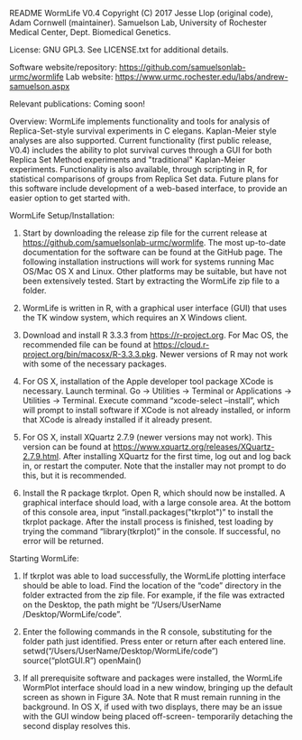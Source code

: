 README
WormLife V0.4
Copyright (C) 2017  Jesse Llop (original code), Adam Cornwell (maintainer).
Samuelson Lab, University of Rochester Medical Center, Dept. Biomedical Genetics.

License: GNU GPL3. See LICENSE.txt for additional details.


Software website/repository: https://github.com/samuelsonlab-urmc/wormlife
Lab website: https://www.urmc.rochester.edu/labs/andrew-samuelson.aspx

Relevant publications:
Coming soon!

Overview:
WormLife implements functionality and tools for analysis of Replica-Set-style survival experiments in C elegans. Kaplan-Meier style analyses are also supported. Current functionality (first public release, V0.4) includes the ability to plot survival curves through a GUI for both Replica Set Method experiments and "traditional" Kaplan-Meier experiments. Functionality is also available, through scripting in R, for statistical comparisons of groups from Replica Set data.
Future plans for this software include development of a web-based interface, to provide an easier option to get started with.


WormLife Setup/Installation:

1) Start by downloading the release zip file for the current release at https://github.com/samuelsonlab-urmc/wormlife. The most up-to-date documentation for the software can be found at the GitHub page. The following installation instructions will work for systems running Mac OS/Mac OS X and Linux. Other platforms may be suitable, but have not been extensively tested. Start by extracting the WormLife zip file to a folder.

2) WormLife is written in R, with a graphical user interface (GUI) that uses the TK window system, which requires an X Windows client.

3) Download and install R 3.3.3 from https://r-project.org. For Mac OS, the recommended file can be found at https://cloud.r-project.org/bin/macosx/R-3.3.3.pkg. Newer versions of R may not work with some of the necessary packages.

4) For OS X, installation of the Apple developer tool package XCode is necessary. Launch terminal. Go -> Utilities -> Terminal or Applications -> Utilities -> Terminal. Execute command “xcode-select –install”, which will prompt to install software if XCode is not already installed, or inform that XCode is already installed if it already present.

5) For OS X, install XQuartz 2.7.9 (newer versions may not work). This version can be found at https://www.xquartz.org/releases/XQuartz-2.7.9.html. After installing XQuartz for the first time, log out and log back in, or restart the computer. Note that the installer may not prompt to do this, but it is recommended.

6) Install the R package tkrplot. Open R, which should now be installed. A graphical interface should load, with a large console area. At the bottom of this console area, input “install.packages("tkrplot")” to install the tkrplot package. After the install process is finished, test loading by trying the command “library(tkrplot)” in the console. If successful, no error will be returned.


Starting WormLife: 

1) If tkrplot was able to load successfully, the WormLife plotting interface should be able to load. Find the location of the “code” directory in the folder extracted from the zip file. For example, if the file was extracted on the Desktop, the path might be “/Users/UserName /Desktop/WormLife/code”.

2) Enter the following commands in the R console, substituting for the folder path just identified. Press enter or return after each entered line.
setwd(“/Users/UserName/Desktop/WormLife/code”)
source(“plotGUI.R”)
openMain()

3) If all prerequisite software and packages were installed, the WormLife WormPlot interface should load in a new window, bringing up the default screen as shown in Figure 3A. Note that R must remain running in the background. In OS X, if used with two displays, there may be an issue with the GUI window being placed off-screen- temporarily detaching the second display resolves this.

